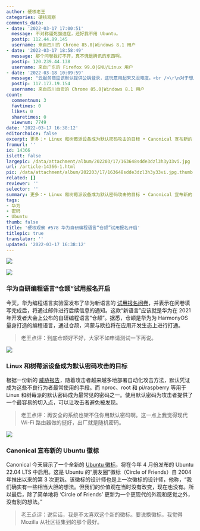```yaml
---
author: 硬核老王
categories: 硬核观察
comments_data:
- date: '2022-03-17 17:00:51'
  message: 不对称逼死强迫症，还好我不用 Ubuntu。
  postip: 112.44.89.145
  username: 来自四川的 Chrome 85.0|Windows 8.1 用户
- date: '2022-03-17 18:58:49'
  message: 那个问卷我打不开，真不愧是腾讯的东西啊。
  postip: 120.239.44.138
  username: 来自广东的 Firefox 99.0|GNU/Linux 用户
- date: '2022-03-18 10:09:59'
  message: "云服务商应该默认提供公钥登录，这玩意用起来又没难度。<br />\r\n对于想用密码的，提供一个可选项给用户就是了。"
  postip: 117.177.19.154
  username: 来自四川自贡的 Chrome 85.0|Windows 8.1 用户
count:
  commentnum: 3
  favtimes: 0
  likes: 0
  sharetimes: 0
  viewnum: 7749
date: '2022-03-17 16:38:12'
editorchoice: false
excerpt: 更多：• Linux 和树莓派设备成为默认密码攻击的目标 • Canonical 宣布新的 Ubuntu 徽标
fromurl: ''
id: 14366
islctt: false
largepic: /data/attachment/album/202203/17/163648sdde3dzl3h3y33vi.jpg
url: /article-14366-1.html
pic: /data/attachment/album/202203/17/163648sdde3dzl3h3y33vi.jpg.thumb.jpg
related: []
reviewer: ''
selector: ''
summary: 更多：• Linux 和树莓派设备成为默认密码攻击的目标 • Canonical 宣布新的 Ubuntu 徽标
tags:
- 华为
- 密码
- Ubuntu
thumb: false
title: '硬核观察 #578 华为自研编程语言“仓颉”试用报名开启'
titlepic: true
translator: ''
updated: '2022-03-17 16:38:12'
---
```


![](/data/attachment/album/202203/17/163648sdde3dzl3h3y33vi.jpg)


![](/data/attachment/album/202203/17/163702uhyil59mffpppj9l.jpg)


### 华为自研编程语言“仓颉”试用报名开启


今天，华为编程语言实验室发布了华为新语言的 [试用报名问卷](https://www.cnbeta.com/articles/tech/1247757.htm)，并表示在问卷填写完成后，将通过邮件进行后续信息的通知。这款“新语言”应该就是华为在 2021 年开发者大会上公布的自研编程语言“仓颉”。据悉，仓颉是华为为 HarmonyOS 量身打造的编程语言，通过仓颉，鸿蒙与欧拉将在应用开发生态上进行打通。



> 
> 老王点评：到底仓颉好不好，大家不如申请测试一下再说。
> 
> 
> 


![](/data/attachment/album/202203/17/163715h0xef68llb0xl9lu.jpg)


### Linux 和树莓派设备成为默认密码攻击的目标


根据一份新的 [威胁报告](https://www.helpnetsecurity.com/2022/03/16/attackers-using-default-credentials/)，随着攻击者越来越多地部署自动化攻击方法，默认凭证成为这些不良行为者最常使用的手段。而 nproc、root 和 pi/raspberry 等用于 Linux 和树莓派的默认密码成为最常见的密码之一。使用默认密码为攻击者提供了一个最容易的切入点，可以让攻击者避免被发现。



> 
> 老王点评：再安全的系统也架不住你用默认密码啊。这一点上我觉得现代 Wi-Fi 路由器做的挺好，出厂就是随机密码。
> 
> 
> 


![](/data/attachment/album/202203/17/163740e7i4h0l3730tgh0u.jpg)


### Canonical 宣布新的 Ubuntu 徽标


Canonical 今天展示了一个全新的 [Ubuntu 徽标](https://www.omgubuntu.co.uk/2022/03/ubuntu-has-a-brand-new-logo)，将在今年 4 月份发布的 Ubuntu 22.04 LTS 中启用。这是 Ubuntu 的“朋友圈”徽标（Circle of Friends）自 2004 年推出以来的第 3 次更新。该徽标的设计师也是上一次徽标的设计师，他称，“我们确实有一些相当大胆的想法。但我们的价值观在当时没有改变，现在也没有。所以最后，除了简单地将 ‘Circle of Friends’ 更新为一个更现代的外观和感觉之外，没有别的想法。”



> 
> 老王点评：说实话，我是不太喜欢这个新的徽标。要说换徽标，我觉得 Mozilla 从社区征集到的那个最好。
> 
> 
>